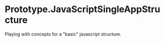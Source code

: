 # Prototype.JavaScriptSingleAppStructure
Playing with concepts for a "basic" javascript structure. 
 
